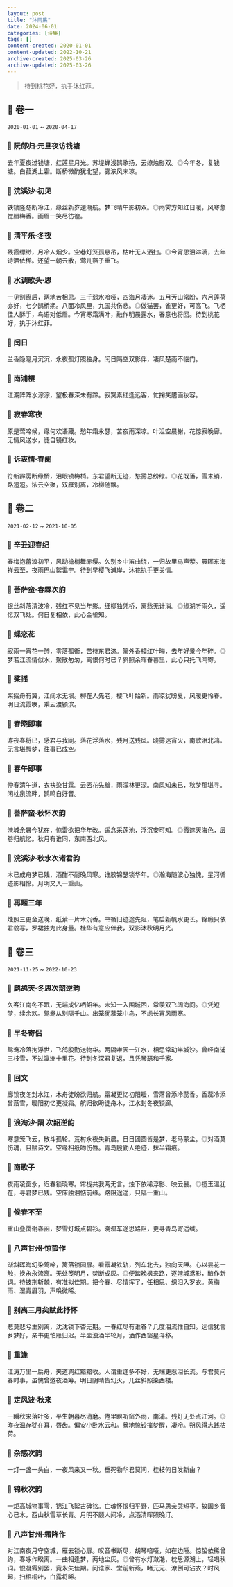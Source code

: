 ```yaml
---
layout: post
title: "沐雨集"
date: 2024-06-01
categories: [诗集]
tags: []
content-created: 2020-01-01
content-updated: 2022-10-21
archive-created: 2025-03-26
archive-updated: 2025-03-26
---
```


> 待到桃花好，执手沐红菲。

## 🧁 卷一

`2020-01-01` ~ `2020-04-17`

### 🧁 阮郎归·元旦夜访钱塘

去年夏夜过钱塘，红莲星月光。苏堤蝉浅鹊歌扬，云缭烛影双。◎今年冬，复钱塘。白菰湖上霜。断桥微酌犹北望，雾浓风未凉。

### 🧁 浣溪沙·初见

铁锁隆冬断冷江，缘丝新岁逆潮航。梦飞晴午影初双。◎雨霁方知红日暖，风寒愈觉腊梅香。画眉一笑尽彷徨。

### 🧁 清平乐·冬夜

残霞缥缈，月冷人烟少。空巷灯笼孤悬吊，枯叶无人洒扫。◎今宵思泪淋漓，去年诗酒依稀。还望一朝云散，莺儿燕子重飞。

### 🧁 水调歌头·思

一见别离后，两地苦相思。三千弱水喑哑，四海月凄迷。五月芳山常盼，六月莲荷亦好，七夕鹊桥期。八面冷风里，九国共伤悲。◎做猫罢，雀更好，可高飞。飞栖佳人酥手，鸟语对低眉。今宵寒霜满叶，融作明晨露水，春意也将回。待到桃花好，执手沐红菲。

### 🧁 闰日

兰香隐隐月沉沉，永夜孤灯照独身。闰日隔空双影伴，凄风楚雨不临门。

### 🧁 南浦樱

江潮阵阵水淙淙，望极春深未有踪。寂寞素红逢远客，忙掬笑靥画妆容。

### 🧁 寂春寒夜

原是莺啼候，缘何欢语藏。愁年霜永瑟，苦夜雨深凉。叶沮空晨榭，花惊寂晚廊。无情风送水，徒自镜红妆。

### 🧁 诉衷情·春阑

符新霹雳断缘桥，泪眼锁梅梢。东君望断无迹，愁雾总纷缭。◎花既落，雪未销，路迢迢。浓云空聚，双雁别离，冷柳随飘。

## 🧁 卷二

`2021-02-12` ~ `2021-10-05`

### 🧁 辛丑迎春纪

春梅抱蕾浪初平，风动檐梢舞赤缨。久别乡中笛曲绕，一归故里鸟声萦。晨晖东海祥云至，夜雨巴山絮霭宁。待到早樱飞浦岸，沐花执手更关情。

### 🧁 菩萨蛮·春霖次韵

银丝斜落清波冷，残红不见当年影。细柳独凭桥，离愁无计消。◎缘湖听雨久，遥忆双飞处。何日复相依，此心金雀知。

### 🧁 蝶恋花

寂雨一宵花一醉，零落孤街，苦待东君济。篱外香樟红叶晦，去年好景今年碎。◎梦若江流情似水，聚散匆匆，离恨何时已？斜照余晖春暮里，此心只托飞鸿寄。

### 🧁 桨摇

桨摇舟有翼，江阔水无垠。柳在人先老，樱飞叶始新。雨凉犹盼夏，风暖更怜春。明日流霞唤，乘云渡颍滨。

### 🧁 春晓即事

昨夜春将已，感君与我同。落花浮落水，残月送残风。晓雾迷宵火，南歌泪北鸿。无言堪醒梦，往事已成空。

### 🧁 春午即事

仲春清午道，衣袂染甘霖。云密花先黯，雨濛林更深。南风知未已，秋梦那堪寻。闲枕泉流畔，鹊鸣自好音。

### 🧁 菩萨蛮·秋怀次韵

港城余暑今犹在，惊雷欲把华年改。遥念采莲池，浮沉安可知。◎霞遮天海色，层卷归航忆。秋月有谁同，东南西北风。

### 🧁 浣溪沙·秋水次诸君韵

木已成舟梦已残，酒酣不耐晚风寒。谁胶锦瑟锁华年。◎瀚海随波心独愧，星河循迹影相怜。月明又入一重山。

### 🧁 再题三年

烛照三更金送晚，纸萦一片木沉香。书循旧迹途先阻，笔启新帆水更长。锦缎只依君貌写，罗裙独为此身量。桂华有意应伴我，双影沐秋明月光。

## 🧁 卷三

`2021-11-25` ~ `2022-10-23`

### 🧁 鹧鸪天·冬思次韶逆韵

久客江南冬不眠，无端成忆哂韶年。未知一入围城困，常羡双飞阔海间。◎凭短梦，续余欢。鸳鸯从别隔千山。出笼犹慕笼中鸟，不虑长宵风雨寒。

### 🧁 早冬寄侣

鸳鸯冷落拘浮世，飞鸽殷勤送物华。两隔唯因一江水，相思常动半城沙。曾经南浦三枝雪，不过瀛洲十里花。待到冬深君复返，且凭琴瑟和千家。

### 🧁 回文

廊锁夜冬封水江，木舟徒盼欲归航。霜凝更忆初阳暖，雪落曾添冷蕊香。香蕊冷添曾落雪，暖阳初忆更凝霜。航归欲盼徒舟木，江水封冬夜锁廊。

### 🧁 浪淘沙·隔 次韶逆韵

寒意笼飞云，散斗孤轮。荒村永夜失新晨。日日团圆皆是梦，老马蒙尘。◎对酒莫伤魂，且赋诗文。空缘相纸吻伤唇。青鸟殷勤人绝迹，抹半霜痕。

### 🧁 南歌子

夜雨凌窗永，迟春锁晓寒。帘栊共我两无言。烛下依稀浮影、映云鬟。◎揽玉温犹在，寻君梦已残。空床独泪惦前缘。路阻途遥，只隔一重山。

### 🧁 候春不至

重山叠霭谢春函，梦雪灯城点碧衫。晓湿车途思路阻，更寻青鸟寄遥缄。

### 🧁 八声甘州·惊蛰作

渐斜晖晦幻染莺啼，篱落锁园扉。看霞凝铁轨，列车北去，独向天陲。心以昙花一触，换永永流离。无处笺明月，焚断成灰。◎便踏晚枫来路，逐港城鸢影，酿作新词。待披荆斩棘，有准拟佳期。把今春、尽情挥了，任相思、织泪入罗衣。黄梅雨、湿青眉羽，声唤微晞。

### 🧁 别离三月矣赋此抒怀

悲莫悲兮生别离，沈沈锁下杳无期。一春红尽有谁眷？几度泪流惟自知。远信犹言乡梦好，亲书更怕雁归迟。半壶浊酒半轮月，洒作西窗星斗移。

### 🧁 重逢

江涛万里一扁舟，夹道凋红黯黯收。人谓重逢多不好，无端更惹泪长流。与君莫问春时事，虽愧曾邀夜酒筹。明日阴晴皆幻灭，几丝斜照染西楼。

### 🧁 定风波·秋来

一瞬秋来落叶多，平生朝暮尽消磨。倦里瞑听窗外雨，南浦。残灯无处点江河。◎昨夜温存犹在耳，唇齿。偏安小卧水云和。蓦地惊铃摧梦醒，凄冷。朔风得志践枯荷。

### 🧁 杂感次韵

一灯一盏一头白，一夜风来又一秋。垂死物华君莫问，桂枝何日发新由？

### 🧁 锦秋次韵

一炬高城物事零，锦江飞絮古碑铭。亡魂怀恨归平野，匹马思亲哭短亭。故国乡音心已木，西山秋雪草长青。月明不顾人间冷，点洒清晖照晚汀。

### 🧁 八声甘州·霜降作

对江南夜月守空城，雁去锁心扉。叹音书断尽，胡琴喑哑，如在边陲。惊蛰依稀曾约，春咏作睽离。一曲相逢梦，两地尘灰。◎曾有水灯潋滟，枕思源湖上，轻唱秋词。恨凝霜别罢，竟永失佳期。问谁家、堂前新燕，睹元元、潦倒可沾衣？时风起，扫梧桐叶，白露将晞。
